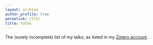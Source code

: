 ```yaml
---
layout: archive
author_profile: true
permalink: /tlk/
title: Talks
---
```


The (surely incomplete) list of my talks, as listed in my [Zotero account](https://www.zotero.org/essepuntato/).

<div class="loader"></div>

<div id="pub"></div>

<script src="https://code.jquery.com/jquery-3.4.1.min.js"  integrity="sha256-CSXorXvZcTkaix6Yvo6HppcZGetbYMGWSFlBw8HfCJo=" crossorigin="anonymous"></script>
<script>
$.get("https://api.zotero.org/users/5306497/publications/items?include=bib&style=https://essepuntato.github.io/assets/csl/apa.csl&linkwrap=1&sort=date&itemType=presentation", function( data ) {
    $.each(data, function(idx, val) {
        $(".loader").hide();
        $("#pub").append(val.bib);
    });
});
</script>  